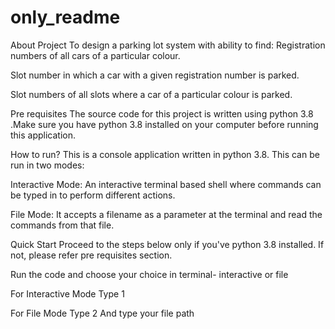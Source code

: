 # only_readme
About Project
To design a parking lot system with ability to find:
Registration numbers of all cars of a particular colour.

Slot number in which a car with a given registration number is parked.

Slot numbers of all slots where a car of a particular colour is parked.

Pre requisites
The source code for this project is written using python 3.8 .Make sure you have python 3.8 installed on your computer before running this application.

How to run?
This is a console application written in python 3.8. This can be run in two modes:

Interactive Mode: An interactive terminal based shell where commands can be typed in to perform different actions.

File Mode: It accepts a filename as a parameter at the terminal and read the commands from that file.

Quick Start
Proceed to the steps below only if you've python 3.8 installed. If not, please refer pre requisites section.

Run the code and choose your choice in terminal- interactive or file

For Interactive Mode
Type 1

For File Mode
Type 2
And type your file path
